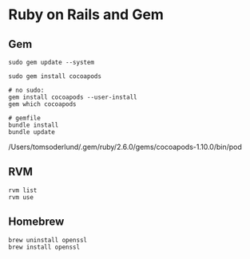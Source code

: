 # Ruby on Rails and Gem

## Gem

	sudo gem update --system

	sudo gem install cocoapods

	# no sudo:
	gem install cocoapods --user-install
	gem which cocoapods

	# gemfile
	bundle install
	bundle update

/Users/tomsoderlund/.gem/ruby/2.6.0/gems/cocoapods-1.10.0/bin/pod

## RVM

	rvm list
	rvm use

## Homebrew

	brew uninstall openssl
	brew install openssl
